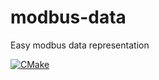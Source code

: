 # modbus-data
Easy modbus data representation

[![CMake](https://github.com/a-chernenko/modbus-data/actions/workflows/cmake.yml/badge.svg)](https://github.com/a-chernenko/modbus-data/actions/workflows/cmake.yml)
